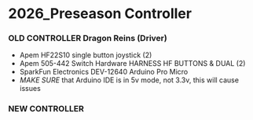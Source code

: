# 2026_Preseason Controller

### OLD CONTROLLER Dragon Reins (Driver)
- Apem HF22S10 single button joystick (2)
- Apem 505-442 Switch Hardware HARNESS HF BUTTONS & DUAL (2) 
- SparkFun Electronics DEV-12640 Arduino Pro Micro
- *MAKE SURE* that Arduino IDE is in 5v mode, not 3.3v, this will cause issues

### NEW CONTROLLER 

